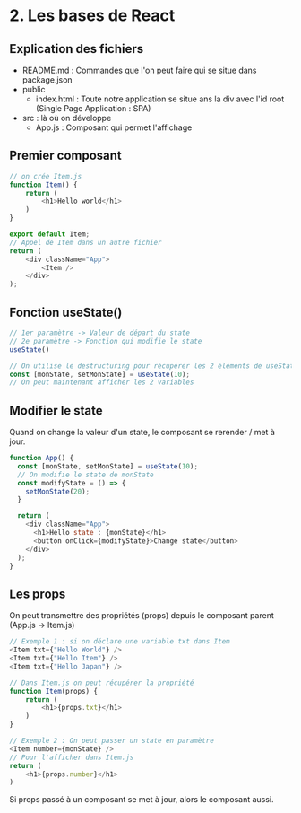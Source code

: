 # 2. Les bases de React

## Explication des fichiers
- README.md : Commandes que l'on peut faire qui se situe dans package.json
- public
    - index.html : Toute notre application se situe ans la div avec l'id root (Single Page Application : SPA)
- src : là où on développe
    - App.js : Composant qui permet l'affichage

## Premier composant
```js
// on crée Item.js
function Item() {
    return (
        <h1>Hello world</h1>
    )
}

export default Item;
// Appel de Item dans un autre fichier
return (
    <div className="App">
        <Item />
    </div>
);
```

## Fonction useState()
```js
// 1er paramètre -> Valeur de départ du state
// 2e paramètre -> Fonction qui modifie le state
useState()

// On utilise le destructuring pour récupérer les 2 éléments de useState
const [monState, setMonState] = useState(10);
// On peut maintenant afficher les 2 variables
```

## Modifier le state
Quand on change la valeur d'un state, le composant se rerender / met à jour.
```js
function App() {
  const [monState, setMonState] = useState(10);
  // On modifie le state de monState
  const modifyState = () => {
    setMonState(20);
  }

  return (
    <div className="App">
      <h1>Hello state : {monState}</h1>
      <button onClick={modifyState}>Change state</button>
    </div>
  );
}
```

## Les props
On peut transmettre des propriétés (props) depuis le composant parent (App.js -> Item.js)
```js
// Exemple 1 : si on déclare une variable txt dans Item
<Item txt={"Hello World"} />
<Item txt={"Hello Item"} />
<Item txt={"Hello Japan"} />

// Dans Item.js on peut récupérer la propriété
function Item(props) {
    return (
        <h1>{props.txt}</h1>
    )
}

// Exemple 2 : On peut passer un state en paramètre
<Item number={monState} />
// Pour l'afficher dans Item.js
return (
    <h1>{props.number}</h1>
)
```
Si props passé à un composant se met à jour, alors le composant aussi.